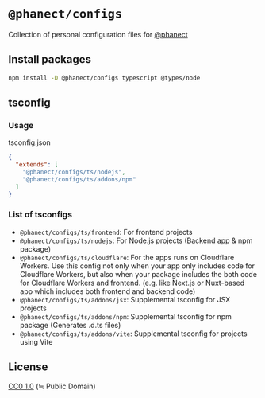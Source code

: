 # `@phanect/configs`

Collection of personal configuration files for [@phanect](https://github.com/phanect)

## Install packages

```sh
npm install -D @phanect/configs typescript @types/node
```

## tsconfig

### Usage

tsconfig.json

```json
{
  "extends": [
    "@phanect/configs/ts/nodejs",
    "@phanect/configs/ts/addons/npm"
  ]
}
```

### List of tsconfigs

- `@phanect/configs/ts/frontend`: For frontend projects
- `@phanect/configs/ts/nodejs`: For Node.js projects (Backend app & npm package)
- `@phanect/configs/ts/cloudflare`: For the apps runs on Cloudflare Workers. Use this config not only when your app only includes code for Cloudflare Workers, but also when your package includes the both code for Cloudflare Workers and frontend. (e.g. like Next.js or Nuxt-based app which includes both frontend and backend code)
- `@phanect/configs/ts/addons/jsx`: Supplemental tsconfig for JSX projects
- `@phanect/configs/ts/addons/npm`: Supplemental tsconfig for npm package (Generates .d.ts files)
- `@phanect/configs/ts/addons/vite`: Supplemental tsconfig for projects using Vite

## License

[CC0 1.0](./LICENSE.txt) (≒ Public Domain)
